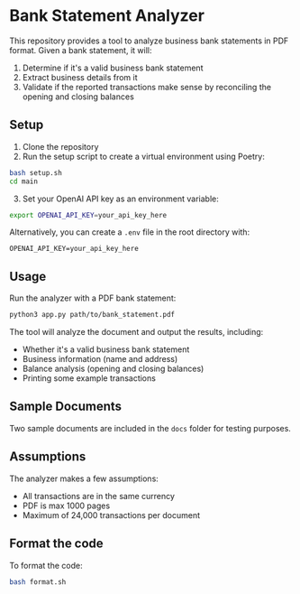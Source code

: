 # Bank Statement Analyzer

This repository provides a tool to analyze business bank statements in PDF format. Given a bank statement, it will:

1. Determine if it's a valid business bank statement
2. Extract business details from it
3. Validate if the reported transactions make sense by reconciling the opening and closing balances

## Setup

1. Clone the repository
2. Run the setup script to create a virtual environment using Poetry:

```bash
bash setup.sh
cd main
```

3. Set your OpenAI API key as an environment variable:

```bash
export OPENAI_API_KEY=your_api_key_here
```

Alternatively, you can create a `.env` file in the root directory with:

```
OPENAI_API_KEY=your_api_key_here
```

## Usage

Run the analyzer with a PDF bank statement:

```bash
python3 app.py path/to/bank_statement.pdf
```

The tool will analyze the document and output the results, including:
- Whether it's a valid business bank statement
- Business information (name and address)
- Balance analysis (opening and closing balances)
- Printing some example transactions

## Sample Documents

Two sample documents are included in the `docs` folder for testing purposes.

## Assumptions

The analyzer makes a few assumptions:
- All transactions are in the same currency
- PDF is max 1000 pages
- Maximum of 24,000 transactions per document

## Format the code

To format the code:

```bash
bash format.sh
```
